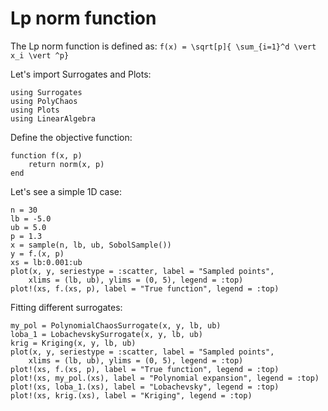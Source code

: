 # Lp norm function

The Lp norm function is defined as:
``f(x) = \sqrt[p]{ \sum_{i=1}^d \vert x_i \vert ^p}``

Let's import Surrogates and Plots:

```@example lp
using Surrogates
using PolyChaos
using Plots
using LinearAlgebra
```

Define the objective function:

```@example lp
function f(x, p)
    return norm(x, p)
end
```

Let's see a simple 1D case:

```@example lp
n = 30
lb = -5.0
ub = 5.0
p = 1.3
x = sample(n, lb, ub, SobolSample())
y = f.(x, p)
xs = lb:0.001:ub
plot(x, y, seriestype = :scatter, label = "Sampled points",
    xlims = (lb, ub), ylims = (0, 5), legend = :top)
plot!(xs, f.(xs, p), label = "True function", legend = :top)
```

Fitting different surrogates:

```@example lp
my_pol = PolynomialChaosSurrogate(x, y, lb, ub)
loba_1 = LobachevskySurrogate(x, y, lb, ub)
krig = Kriging(x, y, lb, ub)
plot(x, y, seriestype = :scatter, label = "Sampled points",
    xlims = (lb, ub), ylims = (0, 5), legend = :top)
plot!(xs, f.(xs, p), label = "True function", legend = :top)
plot!(xs, my_pol.(xs), label = "Polynomial expansion", legend = :top)
plot!(xs, loba_1.(xs), label = "Lobachevsky", legend = :top)
plot!(xs, krig.(xs), label = "Kriging", legend = :top)
```
